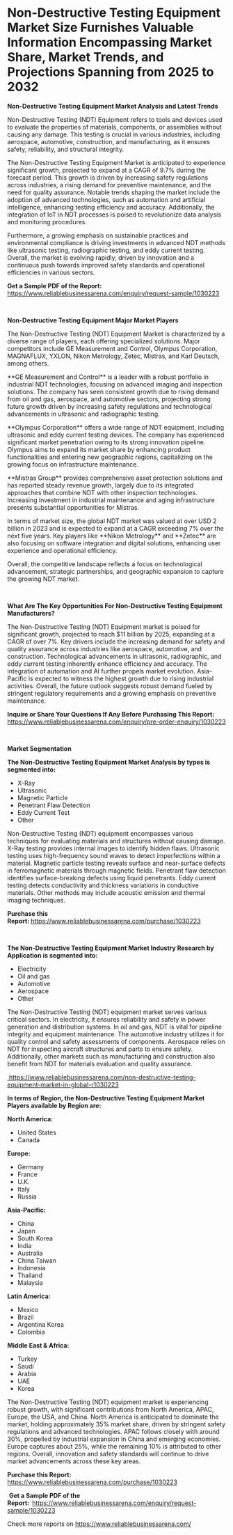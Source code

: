 <p><h1>Non-Destructive Testing Equipment Market Size Furnishes Valuable Information Encompassing Market Share, Market Trends, and Projections Spanning from 2025 to 2032</h1></p><p><strong>Non-Destructive Testing Equipment Market Analysis and Latest Trends</strong></p>
<p><p>Non-Destructive Testing (NDT) Equipment refers to tools and devices used to evaluate the properties of materials, components, or assemblies without causing any damage. This testing is crucial in various industries, including aerospace, automotive, construction, and manufacturing, as it ensures safety, reliability, and structural integrity. </p><p>The Non-Destructive Testing Equipment Market is anticipated to experience significant growth, projected to expand at a CAGR of 9.7% during the forecast period. This growth is driven by increasing safety regulations across industries, a rising demand for preventive maintenance, and the need for quality assurance. Notable trends shaping the market include the adoption of advanced technologies, such as automation and artificial intelligence, enhancing testing efficiency and accuracy. Additionally, the integration of IoT in NDT processes is poised to revolutionize data analysis and monitoring procedures.</p><p>Furthermore, a growing emphasis on sustainable practices and environmental compliance is driving investments in advanced NDT methods like ultrasonic testing, radiographic testing, and eddy current testing. Overall, the market is evolving rapidly, driven by innovation and a continuous push towards improved safety standards and operational efficiencies in various sectors.</p></p>
<p><strong>Get a Sample PDF of the Report:&nbsp;</strong> <a href="https://www.reliablebusinessarena.com/enquiry/request-sample/1030223?utm_campaign=3368&utm_medium=2&utm_source=Github&utm_content=ia&utm_term=21032025&utm_id=non-destructive-testing-equipment">https://www.reliablebusinessarena.com/enquiry/request-sample/1030223</a></p>
<p>&nbsp;</p>
<p><strong>Non-Destructive Testing Equipment Major Market Players</strong></p>
<p><p>The Non-Destructive Testing (NDT) Equipment Market is characterized by a diverse range of players, each offering specialized solutions. Major competitors include GE Measurement and Control, Olympus Corporation, MAGNAFLUX, YXLON, Nikon Metrology, Zetec, Mistras, and Karl Deutsch, among others.</p><p>**GE Measurement and Control** is a leader with a robust portfolio in industrial NDT technologies, focusing on advanced imaging and inspection solutions. The company has seen consistent growth due to rising demand from oil and gas, aerospace, and automotive sectors, projecting strong future growth driven by increasing safety regulations and technological advancements in ultrasonic and radiographic testing.</p><p>**Olympus Corporation** offers a wide range of NDT equipment, including ultrasonic and eddy current testing devices. The company has experienced significant market penetration owing to its strong innovation pipeline. Olympus aims to expand its market share by enhancing product functionalities and entering new geographic regions, capitalizing on the growing focus on infrastructure maintenance.</p><p>**Mistras Group** provides comprehensive asset protection solutions and has reported steady revenue growth, largely due to its integrated approaches that combine NDT with other inspection technologies. Increasing investment in industrial maintenance and aging infrastructure presents substantial opportunities for Mistras.</p><p>In terms of market size, the global NDT market was valued at over USD 2 billion in 2023 and is expected to expand at a CAGR exceeding 7% over the next five years. Key players like **Nikon Metrology** and **Zetec** are also focusing on software integration and digital solutions, enhancing user experience and operational efficiency.</p><p>Overall, the competitive landscape reflects a focus on technological advancement, strategic partnerships, and geographic expansion to capture the growing NDT market.</p></p>
<p>&nbsp;</p>
<p><strong>What Are The Key Opportunities For Non-Destructive Testing Equipment Manufacturers?</strong></p>
<p><p>The Non-Destructive Testing (NDT) Equipment market is poised for significant growth, projected to reach $11 billion by 2025, expanding at a CAGR of over 7%. Key drivers include the increasing demand for safety and quality assurance across industries like aerospace, automotive, and construction. Technological advancements in ultrasonic, radiographic, and eddy current testing inherently enhance efficiency and accuracy. The integration of automation and AI further propels market evolution. Asia-Pacific is expected to witness the highest growth due to rising industrial activities. Overall, the future outlook suggests robust demand fueled by stringent regulatory requirements and a growing emphasis on preventive maintenance.</p></p>
<p><strong>Inquire or Share Your Questions If Any Before Purchasing This Report:</strong> <a href="https://www.reliablebusinessarena.com/enquiry/pre-order-enquiry/1030223?utm_campaign=3368&utm_medium=2&utm_source=Github&utm_content=ia&utm_term=21032025&utm_id=non-destructive-testing-equipment">https://www.reliablebusinessarena.com/enquiry/pre-order-enquiry/1030223</a></p>
<p>&nbsp;</p>
<p><strong>Market Segmentation</strong></p>
<p><strong>The Non-Destructive Testing Equipment Market Analysis by types is segmented into:</strong></p>
<p><ul><li>X-Ray</li><li>Ultrasonic</li><li>Magnetic Particle</li><li>Penetrant Flaw Detection</li><li>Eddy Current Test</li><li>Other</li></ul></p>
<p><p>Non-Destructive Testing (NDT) equipment encompasses various techniques for evaluating materials and structures without causing damage. X-Ray testing provides internal images to identify hidden flaws. Ultrasonic testing uses high-frequency sound waves to detect imperfections within a material. Magnetic particle testing reveals surface and near-surface defects in ferromagnetic materials through magnetic fields. Penetrant flaw detection identifies surface-breaking defects using liquid penetrants. Eddy current testing detects conductivity and thickness variations in conductive materials. Other methods may include acoustic emission and thermal imaging techniques.</p></p>
<p><strong>Purchase this Report:&nbsp;</strong><a href="https://www.reliablebusinessarena.com/purchase/1030223?utm_campaign=3368&utm_medium=2&utm_source=Github&utm_content=ia&utm_term=21032025&utm_id=non-destructive-testing-equipment">https://www.reliablebusinessarena.com/purchase/1030223</a></p>
<p>&nbsp;</p>
<p><strong>The Non-Destructive Testing Equipment Market Industry Research by Application is segmented into:</strong></p>
<p><ul><li>Electricity</li><li>Oil and gas</li><li>Automotive</li><li>Aerospace</li><li>Other</li></ul></p>
<p><p>The Non-Destructive Testing (NDT) equipment market serves various critical sectors. In electricity, it ensures reliability and safety in power generation and distribution systems. In oil and gas, NDT is vital for pipeline integrity and equipment maintenance. The automotive industry utilizes it for quality control and safety assessments of components. Aerospace relies on NDT for inspecting aircraft structures and parts to ensure safety. Additionally, other markets such as manufacturing and construction also benefit from NDT for materials evaluation and quality assurance.</p></p>
<p><a href="https://www.reliablebusinessarena.com/non-destructive-testing-equipment-market-in-global-r1030223?utm_campaign=3368&utm_medium=2&utm_source=Github&utm_content=ia&utm_term=21032025&utm_id=non-destructive-testing-equipment">&nbsp;https://www.reliablebusinessarena.com/non-destructive-testing-equipment-market-in-global-r1030223</a></p>
<p><strong>In terms of Region, the Non-Destructive Testing Equipment Market Players available by Region are:</strong></p>
<p>
    <p> <strong> North America: </strong>
        <ul>
            <li>United States</li>
            <li>Canada</li>
        </ul>
        </p> 
    <p> <strong> Europe: </strong>
        <ul>
            <li>Germany</li>
            <li>France</li>
            <li>U.K.</li>
            <li>Italy</li>
            <li>Russia</li>
        </ul>
        </p> 
    <p> <strong> Asia-Pacific: </strong>
        <ul>
            <li>China</li>
            <li>Japan</li>
            <li>South Korea</li>
            <li>India</li>
            <li>Australia</li>
            <li>China Taiwan</li>
            <li>Indonesia</li>
            <li>Thailand</li>
            <li>Malaysia</li>
        </ul>
        </p> 
    <p> <strong> Latin America: </strong>
        <ul>
            <li>Mexico</li>
            <li>Brazil</li>
            <li>Argentina Korea</li>
            <li>Colombia</li>
        </ul>
        </p> 
    <p> <strong> Middle East & Africa: </strong>
        <ul>
            <li>Turkey</li>
            <li>Saudi</li>
            <li>Arabia</li>
            <li>UAE</li>
            <li>Korea</li>
        </ul>
    </p>
    </p>
<p><p>The Non-Destructive Testing (NDT) equipment market is experiencing robust growth, with significant contributions from North America, APAC, Europe, the USA, and China. North America is anticipated to dominate the market, holding approximately 35% market share, driven by stringent safety regulations and advanced technologies. APAC follows closely with around 30%, propelled by industrial expansion in China and emerging economies. Europe captures about 25%, while the remaining 10% is attributed to other regions. Overall, innovation and safety standards will continue to drive market advancements across these key areas.</p></p>
<p><strong>Purchase this Report: </strong><a href="https://www.reliablebusinessarena.com/purchase/1030223?utm_campaign=3368&utm_medium=2&utm_source=Github&utm_content=ia&utm_term=21032025&utm_id=non-destructive-testing-equipment">https://www.reliablebusinessarena.com/purchase/1030223</a></p>
<p>&nbsp;<strong>Get a Sample PDF of the Report:&nbsp;&nbsp;</strong><a href="https://www.reliablebusinessarena.com/enquiry/request-sample/1030223?utm_campaign=3368&utm_medium=2&utm_source=Github&utm_content=ia&utm_term=21032025&utm_id=non-destructive-testing-equipment">https://www.reliablebusinessarena.com/enquiry/request-sample/1030223</a></p>
<p><strong></strong></p>
<p>Check more reports on <a href="https://www.reliablebusinessarena.com/?utm_campaign=3368&utm_medium=2&utm_source=Github&utm_content=ia&utm_term=21032025&utm_id=non-destructive-testing-equipment">https://www.reliablebusinessarena.com/</a></p>